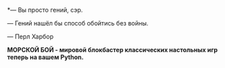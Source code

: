 *— Вы просто гений, сэр.

— Гений нашёл бы способ обойтись без войны.

—  Перл Харбор

**МОРСКОЙ БОЙ - мировой блокбастер классических настольных игр теперь на вашем Python.**
